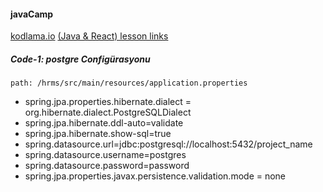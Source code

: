 #### javaCamp

[kodlama.io](https://www.kodlama.io)
[(Java & React) lesson links](https://www.youtube.com/watch?v=HB0T0hAMk0k&list=PLqG356ExoxZUuVYKLuiQLnref7Y4ims87)

##### Code-1: postgre Configürasyonu
`path: /hrms/src/main/resources/application.properties`

- spring.jpa.properties.hibernate.dialect = org.hibernate.dialect.PostgreSQLDialect
- spring.jpa.hibernate.ddl-auto=validate
- spring.jpa.hibernate.show-sql=true
- spring.datasource.url=jdbc:postgresql://localhost:5432/project_name
- spring.datasource.username=postgres
- spring.datasource.password=password
- spring.jpa.properties.javax.persistence.validation.mode = none 







<!--
---------------------------------
`console.log("Hello, World!");`
-------------------------------
```function (){
console.log("Hello, World!);
}```
----------------------------------------------
[kodlama.io](https://www.kodlama.io)
-------------------------------------
<!--- comment --->
<!--- 
1. Gün Java Giriş - 21 NiSAN 2021
Java Giriş
https://www.youtube.com/watch?v=HB0T0hAMk0k
2. Gün Java OOP Giriş - 24 NiSAN 2021
Java OOP Giriş"	"Ders Linki:
https://www.youtube.com/watch?v=zwPQsIpTrH8
3. Gün Java OOP Soyutlama - 28 NiSAN 2021
Java OOP Soyutlama"	"DersLinki: 
https://www.youtube.com/watch?v=v0nc0yesGfk
4. Gün Java OOP Soyutlama 2 - 01 MAYIS 2021
Java OOP Soyutlama 2"	"DersLinki: 
https://www.youtube.com/watch?v=b_kiGUJSOQM
5. Gün Java Kurumsal Mimarilere Giriş - 05 MAYIS 2021
Java Kurumsal Mimarilere Giriş"	"DersLinki: 
https://www.youtube.com/watch?v=yaBPeS65vwM
--->

